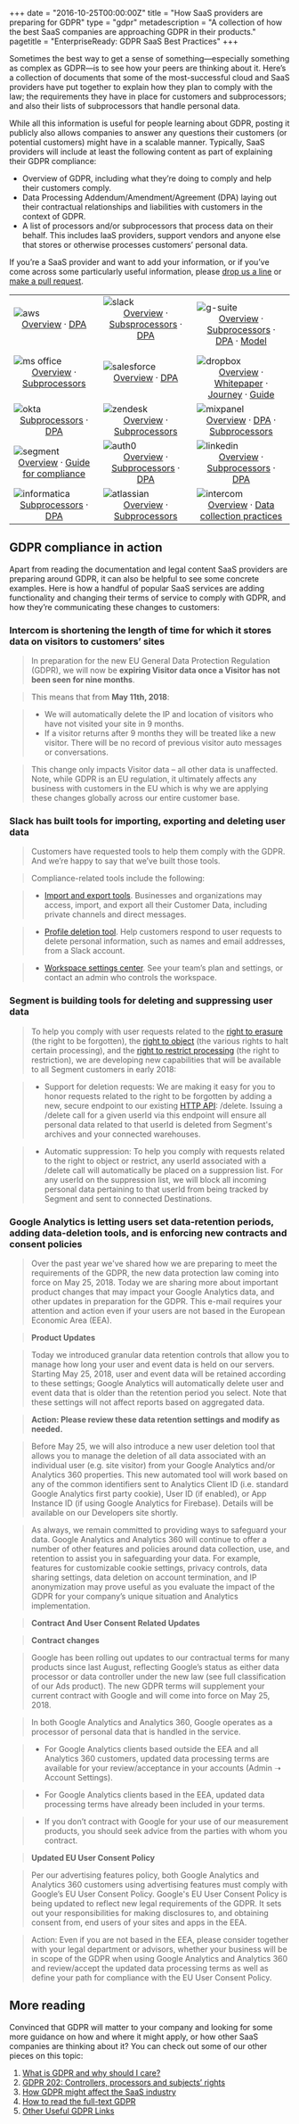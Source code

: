 +++
date = "2016-10-25T00:00:00Z"
title = "How SaaS providers are preparing for GDPR"
type = "gdpr"
metadescription = "A collection of how the best SaaS companies are approaching GDPR in their products."
pagetitle = "EnterpriseReady: GDPR SaaS Best Practices"
+++

Sometimes the best way to get a sense of something—especially something as complex as GDPR—is to see how your peers are thinking about it. Here’s a collection of documents that some of the most-successful cloud and SaaS providers have put together to explain how they plan to comply with the law; the requirements they have in place for customers and subprocessors; and also their lists of subprocessors that handle personal data.

While all this information is useful for people learning about GDPR, posting it publicly also allows companies to answer any questions their customers (or potential customers) might have in a scalable manner. Typically, SaaS providers will include at least the following content as part of explaining their GDPR compliance:

* Overview of GDPR, including what they’re doing to comply and help their customers comply.
* Data Processing Addendum/Amendment/Agreement (DPA) laying out their contractual relationships and liabilities with customers in the context of GDPR.
* A list of processors and/or subprocessors that process data on their behalf. This includes IaaS providers, support vendors and anyone else that stores or otherwise processes customers’ personal data.

If you’re a SaaS provider and want to add your information, or if you’ve come across some particularly useful information, please [drop us a line](mailto:grant.miller@replicated.com) or [make a pull request](https://github.com/enterpriseready/enterpriseready).

|   |   |   |
|---|---|---|
|  ![aws](/images/gdpr/aws.png)<center>[Overview](https://aws.amazon.com/compliance/gdpr-center/) · [DPA](https://eu-west-1.console.aws.amazon.com/console/dpa)</center><br/> | ![slack](/images/gdpr/slack.png) <center>[Overview](https://slack.com/gdpr) · [Subsprocessors](https://slack.com/slack-subprocessors) · [DPA](https://a.slack-edge.com/bed7/marketing/img/legal/pdf/slack_data_processing_addendum.pdf)</center><br/>  | ![g-suite](/images/gdpr/g-suite.png) <center>[Overview](https://cloud.google.com/security/gdpr/) · [Subprocessors](https://gsuite.google.com/intl/en/terms/subprocessors.html) · [DPA](https://gsuite.google.com/terms/dpa_terms.html) · [Model](https://support.google.com/a/answer/2888485?hl=en)</center>  |
|  ![ms office](/images/gdpr/ms-office.png)<center>[Overview](https://www.microsoft.com/en-us/TrustCenter/CloudServices/office365/GDPR) · [Subprocessors](https://aka.ms/Online_Serv_Subcontractor_List)</center><br/> | ![salesforce](/images/gdpr/salesforce.png)<center>[Overview](https://www.salesforce.com/gdpr/overview/) · [DPA](https://www.salesforce.com/content/dam/web/en_us/www/documents/data-processing-addendum.pdf)</center><br/>  | ![dropbox](/images/gdpr/dropbox.png)<center>[Overview](https://blogs.dropbox.com/business/2018/03/gdpr-accountability-principle/) · [Whitepaper](https://aem.dropbox.com/cms/content/dam/dropbox/www/en-us/security/privacy_data_protection_whitepaper.pdf) · [Journey](https://aem.dropbox.com/cms/content/dam/dropbox/www/en-us/security/dropbox_gdpr_compliance_journey.pdf) ·  [Guide](https://aem.dropbox.com/cms/content/dam/dropbox/go/en-us/gdpr-ebook/the-general-data-protection-regulation-ebook.pdf)</center>  |
| ![okta](/images/gdpr/okta.png)<center>[Subprocessors](https://www.okta.com/sites/default/files/SUBPROCESSORS_Public_facing_content_3-16-18_v2.pdf) · [DPA](https://www.okta.com/sites/default/files/OKTA-Data-Processing-Addendum_09-17.pdf)  | ![zendesk](/images/gdpr/zendesk.png)<center>[Overview](https://www.zendesk.com/company/customers-partners/eu-data-protection/#gdpr-sub) · [Subprocessors](https://www.zendesk.com/company/policies-procedures/subprocessors-subcontractors/)</center>  | ![mixpanel](/images/gdpr/mixpanel.png)<center>[Overview](https://mixpanel.com/blog/2017/12/21/gdpr-mixpanel-readiness/) · [DPA](https://mixpanel.com/dpa/) · [Subprocessors](https://mixpanel.app.box.com/s/plxlttoykp0zibtr95oldaqyvr1vr49i)</center>  |
| ![segment](/images/gdpr/segment.png)<center>[Overview](https://segment.com/blog/segment-and-the-gdpr/) · [Guide for compliance](https://segment.com/docs/guides/best-practices/preparing-for-the-gdpr/)</center>  | ![auth0](/images/gdpr/auth0.png)<center>[Overview](https://auth0.com/docs/compliance/gdpr) · [Subprocessors](https://cdn.auth0.com/website/legal/files/Auth0-Sub-processors.pdf) · [DPA](https://cdn.auth0.com/website/legal/files/Auth0-DPA.pdf)</center>  | ![linkedin](/images/gdpr/linkedin.png)<center>[Overview](https://www.linkedin.com/help/linkedin/answer/87076/linkedin-talent-solutions-and-the-general-data-protection-regulation-gdpr-?lang=en) · [Subprocessors](https://legal.linkedin.com/customer-subprocessors) · [DPA](https://legal.linkedin.com/dpa)</center>  |
| ![informatica](/images/gdpr/informatica.png)<center>[Subprocessors](https://www.informatica.com/legal/informatica-subprocessors.html) · [DPA](https://www.informatica.com/content/dam/informatica-com/global/amer/us/docs/legal/online-data-processing-agreement.pdf)</center>  | ![atlassian](/images/gdpr/atlassian.png)<center>[Overview](https://www.atlassian.com/blog/announcements/atlassian-and-gdpr-our-commitment-to-data-privacy) · [Subprocessors](https://www.atlassian.com/legal/sub-processors)</center>  | ![intercom](/images/gdpr/intercom.png)<center>[Overview](https://docs.intercom.com/pricing-privacy-and-terms/data-protection/how-were-preparing-for-gdpr) · [Data collection practices](https://docs.intercom.com/pricing-privacy-and-terms/data-protection/how-intercom-tracks-and-stores-data)</center>  |


## GDPR compliance in action
Apart from reading the documentation and legal content SaaS providers are preparing around GDPR, it can also be helpful to see some concrete examples. Here is how a handful of popular SaaS services are adding functionality and changing their terms of service to comply with GDPR, and how they’re communicating these changes to customers:

### Intercom is shortening the length of time for which it stores data on visitors to customers’ sites
>In preparation for the new EU General Data Protection Regulation (GDPR), we will now be **expiring Visitor data once a Visitor has not been seen for nine months**.

> This means that from **May 11th, 2018**:

> * We will automatically delete the IP and location of visitors who have not visited your site in 9 months.
> * If a visitor returns after 9 months they will be treated like a new visitor. There will be no record of previous visitor auto messages or conversations.

> This change only impacts Visitor data – all other data is unaffected. Note, while GDPR is an EU regulation, it ultimately affects any business with customers in the EU which is why we are applying these changes globally across our entire customer base.

### Slack has built tools for importing, exporting and deleting user data
> Customers have requested tools to help them comply with the GDPR. And we’re happy to say that we’ve built those tools.


> Compliance-related tools include the following:

> * [Import and export tools](https://get.slack.help/hc/en-us/articles/204897248-guide-to-slack-data-exports). Businesses and organizations may access, import, and export all their Customer Data, including private channels and direct messages.

> * [Profile deletion tool](https://get.slack.help/hc/en-us/articles/360000360443). Help customers respond to user requests to delete personal information, such as names and email addresses, from a Slack account.

> * [Workspace settings center](https://get.slack.help/hc/en-us/articles/360000355143). See your team’s plan and settings, or contact an admin who controls the workspace.

### Segment is building tools for deleting and suppressing user data
> To help you comply with user requests related to the [right to erasure](https://gdpr-info.eu/art-17-gdpr/) (the right to be forgotten), the [right to object](https://gdpr-info.eu/art-21-gdpr/) (the various rights to halt certain processing), and the [right to restrict processing](https://gdpr-info.eu/art-18-gdpr/) (the right to restriction), we are developing new capabilities that will be available to all Segment customers in early 2018:

> * Support for deletion requests: We are making it easy for you to honor requests related to the right to be forgotten by adding a new, secure endpoint to our existing [HTTP API](https://segment.com/docs/sources/server/http/): /delete. Issuing a /delete call for a given userId via this endpoint will ensure all personal data related to that userId is deleted from Segment's archives and your connected warehouses.

> * Automatic suppression: To help you comply with requests related to the right to object or restrict, any userId associated with a /delete call will automatically be placed on a suppression list. For any userId on the suppression list, we will block all incoming personal data pertaining to that userId from being tracked by Segment and sent to connected Destinations.

### Google Analytics is letting users set data-retention periods, adding data-deletion tools, and is enforcing new contracts and consent policies
> Over the past year we've shared how we are preparing to meet the requirements of the GDPR, the new data protection law coming into force on May 25, 2018. Today we are sharing more about important product changes that may impact your Google Analytics data, and other updates in preparation for the GDPR. This e-mail requires your attention and action even if your users are not based in the European Economic Area (EEA).


> **Product Updates**

> Today we introduced granular data retention controls that allow you to manage how long your user and event data is held on our servers. Starting May 25, 2018, user and event data will be retained according to these settings; Google Analytics will automatically delete user and event data that is older than the retention period you select. Note that these settings will not affect reports based on aggregated data.

> **Action: Please review these data retention settings and modify as needed.**

> Before May 25, we will also introduce a new user deletion tool that allows you to manage the deletion of all data associated with an individual user (e.g. site visitor) from your Google Analytics and/or Analytics 360 properties. This new automated tool will work based on any of the common identifiers sent to Analytics Client ID (i.e. standard Google Analytics first party cookie), User ID (if enabled), or App Instance ID (if using Google Analytics for Firebase). Details will be available on our Developers site shortly.

> As always, we remain committed to providing ways to safeguard your data. Google Analytics and Analytics 360 will continue to offer a number of other features and policies around data collection, use, and retention to assist you in safeguarding your data. For example, features for customizable cookie settings, privacy controls, data sharing settings, data deletion on account termination, and IP anonymization may prove useful as you evaluate the impact of the GDPR for your company’s unique situation and Analytics implementation.


> **Contract And User Consent Related Updates**

> **Contract changes**

> Google has been rolling out updates to our contractual terms for many products since last August, reflecting Google’s status as either data processor or data controller under the new law (see full classification of our Ads product). The new GDPR terms will supplement your current contract with Google and will come into force on May 25, 2018.

> In both Google Analytics and Analytics 360, Google operates as a processor of personal data that is handled in the service.

> * For Google Analytics clients based outside the EEA and all Analytics 360 customers, updated data processing terms are available for your review/acceptance in your accounts (Admin ➝ Account Settings).

> * For Google Analytics clients based in the EEA, updated data processing terms have already been included in your terms.

> * If you don’t contract with Google for your use of our measurement products, you should seek advice from the parties with whom you contract.

> **Updated EU User Consent Policy**

> Per our advertising features policy, both Google Analytics and Analytics 360 customers using advertising features must comply with Google’s EU User Consent Policy. Google's EU User Consent Policy is being updated to reflect new legal requirements of the GDPR. It sets out your responsibilities for making disclosures to, and obtaining consent from, end users of your sites and apps in the EEA.

> Action: Even if you are not based in the EEA, please consider together with your legal department or advisors, whether your business will be in scope of the GDPR when using Google Analytics and Analytics 360 and review/accept the updated data processing terms as well as define your path for compliance with the EU User Consent Policy.





## More reading
Convinced that GDPR will matter to your company and looking for some more guidance on how and where it might apply, or how other SaaS companies are thinking about it? You can check out some of our other pieces on this topic:

1. [What is GDPR and why should I care?](/gdpr/what-is-gdpr)
1. [GDPR 202: Controllers, processors and subjects’ rights](/gdpr/gdpr-202)
1. [How GDPR might affect the SaaS industry](/gdpr/gdpr-saas)
1. [How to read the full-text GDPR](/gdpr/how-to-read-gdpr)
1. [Other Useful GDPR Links](/gdpr/useful-gdpr-links)
